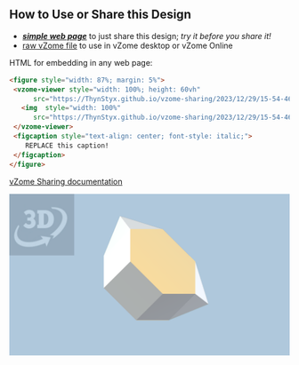 
## How to Use or Share this Design

 - [***simple web page***](<https://ThynStyx.github.io/vzome-sharing/2023/12/29/15-54-46-J56-Metabiaugmented-Hexagonal-Prism-Polygon12/>) to just share this design; *try it before you share it!*
 - [raw vZome file](<https://raw.githubusercontent.com/ThynStyx/vzome-sharing/main/2023/12/29/15-54-46-J56-Metabiaugmented-Hexagonal-Prism-Polygon12/J56-Metabiaugmented-Hexagonal-Prism-Polygon12.vZome>) to use in vZome desktop or vZome Online
 
 HTML for embedding in any web page:
 ```html
<figure style="width: 87%; margin: 5%">
  <vzome-viewer style="width: 100%; height: 60vh"
       src="https://ThynStyx.github.io/vzome-sharing/2023/12/29/15-54-46-J56-Metabiaugmented-Hexagonal-Prism-Polygon12/J56-Metabiaugmented-Hexagonal-Prism-Polygon12.vZome" >
    <img  style="width: 100%"
       src="https://ThynStyx.github.io/vzome-sharing/2023/12/29/15-54-46-J56-Metabiaugmented-Hexagonal-Prism-Polygon12/J56-Metabiaugmented-Hexagonal-Prism-Polygon12.png" >
  </vzome-viewer>
  <figcaption style="text-align: center; font-style: italic;">
     REPLACE this caption!
  </figcaption>
</figure>
 ```

[vZome Sharing documentation](https://vzome.github.io/vzome/sharing.html#how-it-works)

![Image](<J56-Metabiaugmented-Hexagonal-Prism-Polygon12.png>)

